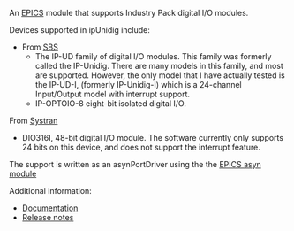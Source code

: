 An [EPICS](http://www.aps.anl.gov/epics/) module that supports Industry Pack digital I/O modules.

Devices supported in ipUnidig include:
* From [SBS](http://www.sbs.com)
  * The IP-UD family of digital I/O modules. This family was formerly called the IP-Unidig.
    There are many models in this family, and most are supported. However, the only
    model that I have actually tested is the IP-UD-I, (formerly IP-Unidig-I) which is
    a 24-channel Input/Output model with interrupt support.
  * IP-OPTOIO-8 eight-bit isolated digital I/O.

From [Systran](http://www.systran.com)
* DIO316I, 48-bit digital I/O module. The software currently only supports 24 bits
  on this device, and does not support the interrupt feature.

The support is written as an asynPortDriver using the the [EPICS asyn module](https://github.com/epics-modules/asyn)

Additional information:
* [Documentation](http://cars.uchicago.edu/software/epics/ipUnidigDoc.html)
* [Release notes](http://cars.uchicago.edu/software/epics/ipUnidigReleaseNotes.html)
